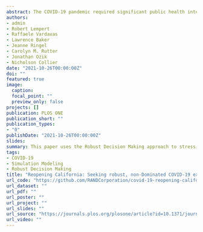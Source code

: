 ```yaml
---
abstract: The COVID-19 pandemic required significant public health interventions from local governments. Although nonpharmaceutical interventions often were implemented as decision rules, few studies evaluated the robustness of those reopening plans under a wide range of uncertainties. This paper uses the Robust Decision Making approach to stress-test 78 alternative reopening strategies, using California as an example. This study uniquely considers a wide range of uncertainties and demonstrates that seemingly sensible reopening plans can lead to both unnecessary COVID-19 deaths and days of interventions. We find that plans using fixed COVID-19 case thresholds might be less effective than strategies with time-varying reopening thresholds. While we use California as an example, our results are particularly relevant for jurisdictions where vaccination roll-out has been slower. The approach used in this paper could also prove useful for other public health policy problems in which policymakers need to make robust decisions in the face of deep uncertainty.
authors:
- admin
- Robert Lempert
- Raffaele Vardavas
- Lawrence Baker
- Jeanne Ringel
- Carolyn M. Rutter
- Jonathan Ozik
- Nicholson Collier
date: "2021-10-26T00:00:00Z"
doi: ""
featured: true
image:
  caption:
  focal_point: ""
  preview_only: false
projects: []
publication: PLOS ONE
publication_short: ""
publication_types:
- "0"
publishDate: "2021-10-26T00:00:00Z"
slides:
summary: This paper uses the Robust Decision Making approach to stress-test California's COVID-19 reopening strategy considering a range of uncertainties.
tags:
- COVID-19
- Simulation Modeling
- Robust Decision Making
title: "Reopening California: Seeking robust, non-Dominated COVID-19 exit strategies"
url_code: "https://github.com/RANDCorporation/covid-19-reopening-california"
url_dataset: ""
url_pdf: ""
url_poster: ""
url_project: ""
url_slides: ""
url_source: "https://journals.plos.org/plosone/article?id=10.1371/journal.pone.0259166"
url_video: ""
---
```



